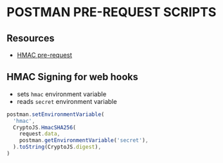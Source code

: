 # POSTMAN PRE-REQUEST SCRIPTS

## Resources

- [HMAC pre-request](https://torbjornzetterlund.com/how-to-use-hmac-with-postman-to-test-webhooks/)

## HMAC Signing for web hooks

- sets `hmac` environment variable
- reads `secret` environment variable

```js
postman.setEnvironmentVariable(
  'hmac',
  CryptoJS.HmacSHA256(
    request.data,
    postman.getEnvironmentVariable('secret'),
  ).toString(CryptoJS.digest),
)
```
